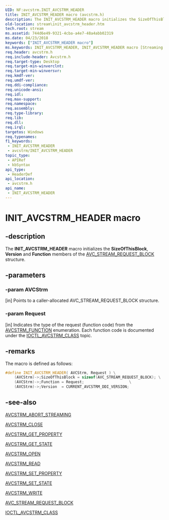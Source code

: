 ```yaml
---
UID: NF:avcstrm.INIT_AVCSTRM_HEADER
title: INIT_AVCSTRM_HEADER macro (avcstrm.h)
description: The INIT_AVCSTRM_HEADER macro initializes the SizeOfThisBlock, Version and Function members of the AVC_STREAM_REQUEST_BLOCK structure.
old-location: stream\init_avcstrm_header.htm
tech.root: stream
ms.assetid: 744d6e49-9321-4cba-a4e7-48a4abb02319
ms.date: 04/23/2018
keywords: ["INIT_AVCSTRM_HEADER macro"]
ms.keywords: INIT_AVCSTRM_HEADER, INIT_AVCSTRM_HEADER macro [Streaming Media Devices], avcsref_97f7d983-5637-4ac4-ad1c-53328adca831.xml, avcstrm/INIT_AVCSTRM_HEADER, stream.init_avcstrm_header
req.header: avcstrm.h
req.include-header: Avcstrm.h
req.target-type: Desktop
req.target-min-winverclnt: 
req.target-min-winversvr: 
req.kmdf-ver: 
req.umdf-ver: 
req.ddi-compliance: 
req.unicode-ansi: 
req.idl: 
req.max-support: 
req.namespace: 
req.assembly: 
req.type-library: 
req.lib: 
req.dll: 
req.irql: 
targetos: Windows
req.typenames: 
f1_keywords:
 - INIT_AVCSTRM_HEADER
 - avcstrm/INIT_AVCSTRM_HEADER
topic_type:
 - APIRef
 - kbSyntax
api_type:
 - HeaderDef
api_location:
 - avcstrm.h
api_name:
 - INIT_AVCSTRM_HEADER
---
```


# INIT_AVCSTRM_HEADER macro


## -description

The **INIT_AVCSTRM_HEADER** macro initializes the **SizeOfThisBlock**, **Version** and **Function** members of the [AVC_STREAM_REQUEST_BLOCK](https://docs.microsoft.com/windows-hardware/drivers/ddi/avcstrm/ns-avcstrm-_avc_stream_request_block) structure.

## -parameters

### -param AVCStrm 

[in]
Points to a caller-allocated AVC_STREAM_REQUEST_BLOCK structure.

### -param Request 

[in]
Indicates the type of the request (function code) from the [AVCSTRM_FUNCTION](https://docs.microsoft.com/windows-hardware/drivers/ddi/avcstrm/ne-avcstrm-_avcstrm_function) enumeration. Each function code is documented under the [IOCTL_AVCSTRM_CLASS](https://docs.microsoft.com/windows-hardware/drivers/ddi/avcstrm/ni-avcstrm-ioctl_avcstrm_class) topic.

## -remarks

The macro is defined as follows:

```cpp
#define INIT_AVCSTRM_HEADER( AVCStrm, Request ) \
    (AVCStrm)->;SizeOfThisBlock = sizeof(AVC_STREAM_REQUEST_BLOCK); \
    (AVCStrm)->;Function = Request;                    \
    (AVCStrm)->;Version  = CURRENT_AVCSTRM_DDI_VERSION;
```

## -see-also

[AVCSTRM_ABORT_STREAMING](https://docs.microsoft.com/windows-hardware/drivers/stream/avcstrm-abort-streaming)

[AVCSTRM_CLOSE](https://docs.microsoft.com/windows-hardware/drivers/stream/avcstrm-close)

[AVCSTRM_GET_PROPERTY](https://docs.microsoft.com/windows-hardware/drivers/stream/avcstrm-get-property)

[AVCSTRM_GET_STATE](https://docs.microsoft.com/windows-hardware/drivers/stream/avcstrm-get-state)

[AVCSTRM_OPEN](https://docs.microsoft.com/windows-hardware/drivers/stream/avcstrm-open)

[AVCSTRM_READ](https://docs.microsoft.com/windows-hardware/drivers/stream/avcstrm-read)

[AVCSTRM_SET_PROPERTY](https://docs.microsoft.com/windows-hardware/drivers/stream/avcstrm-set-property)

[AVCSTRM_SET_STATE](https://docs.microsoft.com/windows-hardware/drivers/stream/avcstrm-set-state)

[AVCSTRM_WRITE](https://docs.microsoft.com/windows-hardware/drivers/stream/avcstrm-write)

[AVC_STREAM_REQUEST_BLOCK](https://docs.microsoft.com/windows-hardware/drivers/ddi/avcstrm/ns-avcstrm-_avc_stream_request_block)

[IOCTL_AVCSTRM_CLASS](https://docs.microsoft.com/windows-hardware/drivers/ddi/avcstrm/ni-avcstrm-ioctl_avcstrm_class)


